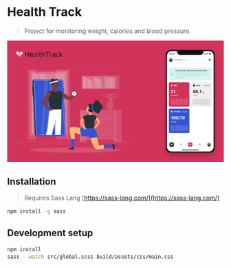 # Health Track
> Project for monitoring weight, calories and blood pressure.

![](./header.png)
## Installation
> Requires Sass Lang [https://sass-lang.com/](https://sass-lang.com/)
```sh
npm install -g sass
```
## Development setup
```sh
npm install
sass --watch src/global.scss build/assets/css/main.css
```
